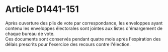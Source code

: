 # Article D1441-151

  
Après ouverture des plis de vote par correspondance, les enveloppes ayant contenu les enveloppes électorales sont jointes aux listes d'émargement de chaque bureau de vote.   
Ces documents sont conservés pendant quatre mois après l'expiration des délais prescrits pour l'exercice des recours contre l'élection.